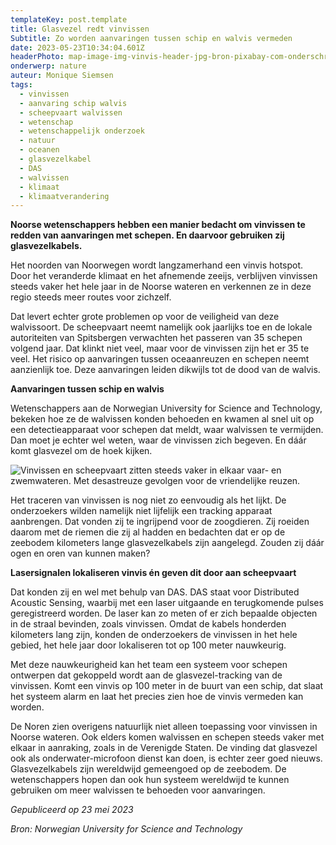 ```yaml
---
templateKey: post.template
title: Glasvezel redt vinvissen
Subtitle: Zo worden aanvaringen tussen schip en walvis vermeden
date: 2023-05-23T10:34:04.601Z
headerPhoto: map-image-img-vinvis-header-jpg-bron-pixabay-com-onderschrift-vinvis-header
onderwerp: nature
auteur: Monique Siemsen
tags:
  - vinvissen
  - aanvaring schip walvis
  - scheepvaart walvissen
  - wetenschap
  - wetenschappelijk onderzoek
  - natuur
  - oceanen
  - glasvezelkabel
  - DAS
  - walvissen
  - klimaat
  - klimaatverandering
---
```

**Noorse wetenschappers hebben een manier bedacht om vinvissen te redden van aanvaringen met schepen. En daarvoor gebruiken zij glasvezelkabels.**

Het noorden van Noorwegen wordt langzamerhand een vinvis hotspot. Door het veranderde klimaat en het afnemende zeeijs, verblijven vinvissen steeds vaker het hele jaar in de Noorse wateren en verkennen ze in deze regio steeds meer routes voor zichzelf.

Dat levert echter grote problemen op voor de veiligheid van deze walvissoort. D﻿e scheepvaart neemt namelijk ook jaarlijks toe en de lokale autoriteiten van Spitsbergen verwachten het passeren van 35 schepen volgend jaar. Dat klinkt niet veel, maar voor de vinvissen zijn het er 35 te veel. Het risico op aanvaringen tussen oceaanreuzen en schepen neemt aanzienlijk toe. Deze aanvaringen leiden dikwijls tot de dood van de walvis.

**A﻿anvaringen tussen schip en walvis**

Wetenschappers aan de Norwegian University for Science and Technology, bekeken hoe ze de walvissen konden behoeden en kwamen al snel uit op een detectieapparaat voor schepen dat meldt, waar walvissen te vermijden. Dan moet je echter wel weten, waar de vinvissen zich begeven. En dáár komt glasvezel om de hoek kijken.

![Vinvissen en scheepvaart zitten steeds vaker in elkaar vaar- en zwemwateren. Met desastreuze gevolgen voor de vriendelijke reuzen.](/img/vinvis-2.jpg "Pixabay.com")

Het traceren van vinvissen is nog niet zo eenvoudig als het lijkt. De onderzoekers wilden namelijk niet lijfelijk een tracking apparaat aanbrengen. Dat vonden zij te ingrijpend voor de zoogdieren. Zij roeiden daarom met de riemen die zij al hadden en bedachten dat er op de zeebodem kilometers lange glasvezelkabels zijn aangelegd. Zouden zij dáár ogen en oren van kunnen maken?

**Lasersignalen lokaliseren vinvis én geven dit door aan scheepvaart**

Dat konden zij en wel met behulp van DAS. DAS staat voor Distributed Acoustic Sensing, waarbij met een laser uitgaande en terugkomende pulses geregistreerd worden. De laser kan zo meten of er zich bepaalde objecten in de straal bevinden, zoals vinvissen. Omdat de kabels honderden kilometers lang zijn, konden de onderzoekers de vinvissen in het hele gebied, het hele jaar door lokaliseren tot op 100 meter nauwkeurig.

Met deze nauwkeurigheid kan het team een systeem voor schepen ontwerpen dat gekoppeld wordt aan de glasvezel-tracking van de vinvissen. Komt een vinvis op 100 meter in de buurt van een schip, dat slaat het systeem alarm en laat het precies zien hoe de vinvis vermeden kan worden.

De Noren zien overigens natuurlijk niet alleen toepassing voor vinvissen in Noorse wateren. Ook elders komen walvissen en schepen steeds vaker met elkaar in aanraking, zoals in de Verenigde Staten. De vinding dat glasvezel ook als onderwater-microfoon dienst kan doen, is echter zeer goed nieuws. Glasvezelkabels zijn wereldwijd gemeengoed op de zeebodem. De wetenschappers hopen dan ook hun systeem wereldwijd te kunnen gebruiken om meer walvissen te behoeden voor aanvaringen.

*Gepubliceerd op 23 mei 2023*

*Bron: Norwegian University for Science and Technology*